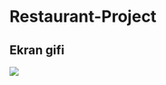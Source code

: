 # Restaurant-Project


## Ekran gifi 


![](https://github.com/yarennx/Restaurant-Project/blob/main/Restaurant%20Website%20.gif)
